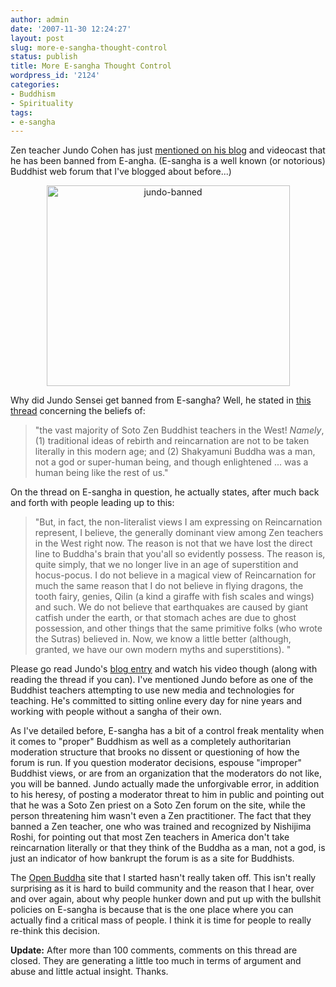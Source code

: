 ```yaml
---
author: admin
date: '2007-11-30 12:24:27'
layout: post
slug: more-e-sangha-thought-control
status: publish
title: More E-sangha Thought Control
wordpress_id: '2124'
categories:
- Buddhism
- Spirituality
tags:
- e-sangha
---
```

Zen teacher Jundo Cohen has just <a href="http://treeleafzen.blogspot.com/2007/11/sit-long-with-jundo-banned.html">mentioned on his blog</a> and videocast that he has been banned from E-angha. (E-sangha is a well known (or notorious) Buddhist web forum that I've blogged about before...)
<p align="center"><a href="http://www.flickr.com/photos/albill/2075792071/" title="jundo-banned by albill, on Flickr"><img src="http://farm3.static.flickr.com/2061/2075792071_a6489402b1_o.jpg" alt="jundo-banned" height="321" width="389" /></a></p>
Why did Jundo Sensei get banned from E-sangha? Well, he stated in <a href="http://www.lioncity.net/buddhism/index.php?showtopic=58952">this thread</a> concerning the beliefs of:
<blockquote> "the vast majority of Soto Zen Buddhist teachers in the West!  <span style="font-style: italic">Namely</span>, (1) traditional ideas of rebirth and reincarnation are not to be taken literally in this modern age; and (2) Shakyamuni Buddha was a man, not a god or super-human being, and though enlightened ... was a human being like the rest of us."</blockquote>
On the thread on E-sangha in question, he actually states, after much back and forth with people leading up to this:
<blockquote>"But, in fact, the non-literalist views I am expressing on Reincarnation represent, I believe, the generally dominant view among Zen teachers in the West right now. The reason is not that we have lost the direct line to Buddha's brain that you'all so evidently possess. The reason is, quite simply, that we no longer live in an age of superstition and hocus-pocus. I do not believe in a magical view of Reincarnation for much the same reason that I do not believe in flying dragons, the tooth fairy, genies, Qilin (a kind a giraffe with fish scales and wings) and such. We do not believe that earthquakes are caused by giant catfish under the earth, or that stomach aches are due to ghost possession, and other things that the same primitive folks (who wrote the Sutras) believed in. Now, we know a little better (although, granted, we have our own modern myths and superstitions). "</blockquote>
Please go read Jundo's <a href="http://treeleafzen.blogspot.com/2007/11/sit-long-with-jundo-banned.html">blog entry</a> and watch his video though (along with reading the thread if you can). I've mentioned Jundo before as one of the Buddhist teachers attempting to use new media and technologies for teaching. He's committed to sitting online every day for nine years and working with people without a sangha of their own.

As I've detailed before, E-sangha has a bit of a control freak mentality when it comes to "proper" Buddhism as well as a completely authoritarian moderation structure that brooks no dissent or questioning of how the forum is run. If you question moderator decisions, espouse "improper" Buddhist views, or are from an organization that the moderators do not like, you will be banned. Jundo actually made the unforgivable error, in addition to his heresy, of posting a moderator threat to him in public and pointing out that he was a Soto Zen priest on a Soto Zen forum on the site, while the person threatening him wasn't even a Zen practitioner. The fact that they banned a Zen teacher, one who was trained and recognized by Nishijima Roshi, for pointing out that most Zen teachers in America don't take reincarnation literally or that they think of the Buddha as a man, not a god, is just an indicator of how bankrupt the forum is as a site for Buddhists.

The <a href="http://www.openbuddha.com">Open Buddha</a> site that I started hasn't really taken off. This isn't really surprising as it is hard to build community and the reason that I hear, over and over again, about why people hunker down and put up with the bullshit policies on E-sangha is because that is the one place where you can actually find a critical mass of people. I think it is time for people to really re-think this decision.

<strong>Update:</strong> After more than 100 comments, comments on this thread are closed. They are generating a little too much in terms of argument and abuse and little actual insight. Thanks.
